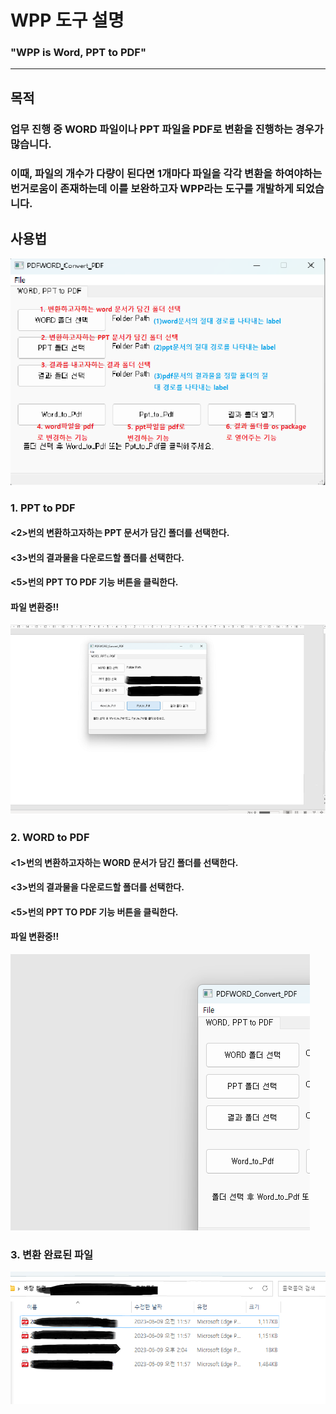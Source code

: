 # WPP 도구 설명
### "WPP is Word, PPT to PDF"

---
## 목적
### 업무 진행 중 WORD 파일이나 PPT 파일을 PDF로 변환을 진행하는 경우가 많습니다.
### 이때, 파일의 개수가 다량이 된다면 1개마다 파일을 각각 변환을 하여야하는 번거로움이 존재하는데 이를 보완하고자 WPP라는 도구를 개발하게 되었습니다.

## 사용법

![img.png](image%2Fimg.png)

### 1. PPT to PDF

#### <2>번의 변환하고자하는 PPT 문서가 담긴 폴더를 선택한다.
#### <3>번의 결과물을 다운로드할 폴더를 선택한다.
#### <5>번의 PPT TO PDF 기능 버튼을 클릭한다.

#### 파일 변환중!!
![img_1.png](image%2Fimg_1.png)


### 2. WORD to PDF

#### <1>번의 변환하고자하는 WORD 문서가 담긴 폴더를 선택한다.
#### <3>번의 결과물을 다운로드할 폴더를 선택한다.
#### <5>번의 PPT TO PDF 기능 버튼을 클릭한다.

#### 파일 변환중!!
![img_2.png](image%2Fimg_2.png)

### 3. 변환 완료된 파일
![img_3.png](image%2Fimg_3.png)
